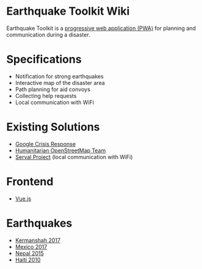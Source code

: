# Earthquake Toolkit Wiki

Earthquake Toolkit is a [progressive web application (PWA)](https://developers.google.com/web/progressive-web-apps/) for planning and communication during a disaster.

# Specifications
- Notification for strong earthquakes
- Interactive map of the disaster area
- Path planning for aid convoys
- Collecting help requests
- Local communication with WiFi

# Existing Solutions
- [Google Crisis Response](https://crisisresponse.google/)
- [Humanitarian OpenStreetMap Team](https://www.hotosm.org/)
- [Serval Project](http://servalproject.org/) (local communication with WiFi)

# Frontend
- [Vue.js](Vuejs.md)

# Earthquakes
- [Kermanshah 2017](Kermanshah2017.md)
- [Mexico 2017](Mexico2017.md)
- [Nepal 2015](Nepal2015.md)
- [Haiti 2010](Haiti2010.md)
